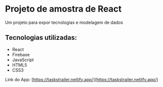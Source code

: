 # Projeto de amostra de React
Um projeto para expor tecnologias e modelagem de dados

## Tecnologias utilizadas:
* React
* Firebase
* JavaScript
* HTML5
* CSS3

Link do App: [https://taskstrailer.netlify.app/](https://taskstrailer.netlify.app/)